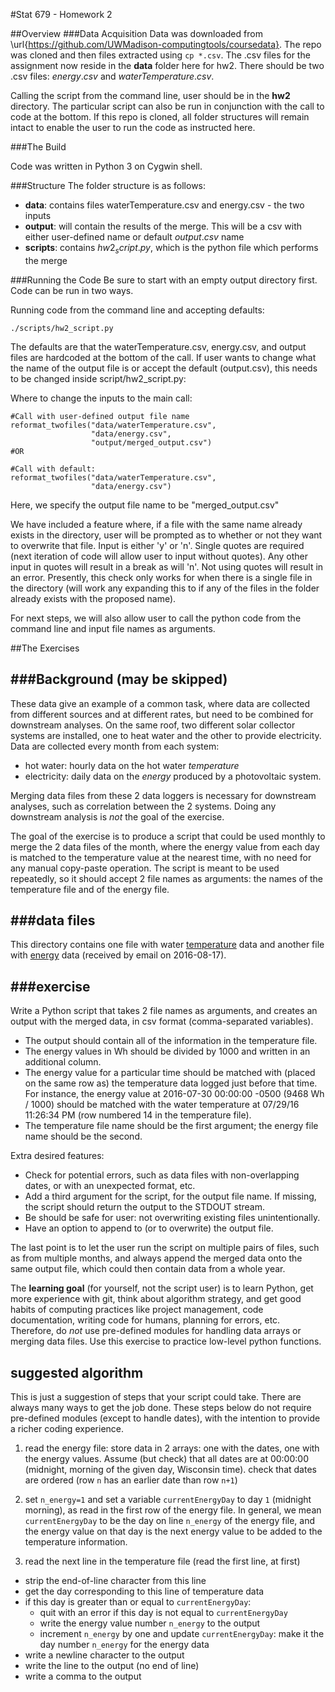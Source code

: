 #Stat 679 - Homework 2

##Overview
###Data Acquisition
Data was downloaded from \url{https://github.com/UWMadison-computingtools/coursedata}. The repo was cloned and then files extracted using ```cp *.csv```. The .csv files for the assignment now reside in the **data** folder here for hw2. There should be two .csv files: $energy.csv$ and $waterTemperature.csv$.

Calling the script from the command line, user should be in the **hw2** directory. The particular script can also be run in conjunction with the call to code at the bottom.  If this repo is cloned, all folder structures will remain intact to enable the user to run the code as instructed here.

###The Build

Code was written in Python 3 on Cygwin shell.

###Structure
The folder structure is as follows:
- **data**: contains files waterTemperature.csv and energy.csv - the two inputs
- **output**: will contain the results of the merge. This will be a csv with either user-defined name or default $output.csv$ name
- **scripts**: contains $hw2_script.py$, which is the python file which performs the merge

###Running the Code
Be sure to start with an empty output directory first.
Code can be run in two ways.

Running code from the command line and accepting defaults:
```
./scripts/hw2_script.py
```
The defaults are that the waterTemperature.csv, energy.csv, and output files are hardcoded at the bottom of the call. If user wants to change what the name of the output file is or accept the default (output.csv), this needs to be changed inside script/hw2_script.py:

Where to change the inputs to the main call:
```
#Call with user-defined output file name
reformat_twofiles("data/waterTemperature.csv",
                  "data/energy.csv",
                  "output/merged_output.csv")
#OR

#Call with default:
reformat_twofiles("data/waterTemperature.csv",
                  "data/energy.csv")

```

Here, we specify the output file name to be "merged_output.csv"

We have included a feature where, if a file with the same name already exists in the directory, user will be prompted as to whether or not they want to overwrite that file. Input is either 'y' or 'n'. Single quotes are required (next iteration of code will allow user to input without quotes). Any other input in quotes will result in a break as will 'n'. Not using quotes will result in an error. Presently, this check only works for when there is a single file in the directory (will work any expanding this to if any of the files in the folder already exists with the proposed name).

For next steps, we will also allow user to call the python code from the command line and input file names as arguments.


##The Exercises

###Background (may be skipped)
----------

These data give an example of a common task, where data are collected
from different sources and at different rates, but need to be combined
for downstream analyses.
On the same roof, two different solar collector systems are installed,
one to heat water and the other to provide electricity.
Data are collected every month from each system:

- hot water: hourly data on the hot water *temperature*
- electricity: daily data on the *energy* produced by a photovoltaic system.

Merging data files from these 2 data loggers is necessary for downstream
analyses, such as correlation between the 2 systems. Doing any downstream
analysis is *not* the goal of the exercise.

The goal of the exercise is to produce a script that could be used monthly
to merge the 2 data files of the month, where the energy value from each day
is matched to the temperature value at the nearest time, with no need for any
manual copy-paste operation. The script is meant to be used repeatedly,
so it should accept 2 file names as arguments:
the names of the temperature file and of the energy file.


###data files
----------

This directory contains one file with water [temperature](waterTemperature.csv)
data and another file with [energy](energy.csv) data
(received by email on 2016-08-17).

###exercise
--------

Write a Python script that takes 2 file names as arguments, and creates
an output with the merged data, in csv format (comma-separated variables).

- The output should contain all of the information in the temperature file.
- The energy values in Wh should be divided by 1000 and written in an additional column.
- The energy value for a particular time should be matched with
  (placed on the same row as) the temperature data logged just before that time.
  For instance, the energy value at 2016-07-30 00:00:00 -0500 (9468 Wh / 1000)
  should be matched with the water temperature at
  07/29/16 11:26:34 PM (row numbered 14 in the temperature file).
- The temperature file name should be the first argument; the energy file name should be the second.

Extra desired features:

- Check for potential errors, such as data files with
  non-overlapping dates, or with an unexpected format, etc.
- Add a third argument for the script, for the output file name.
  If missing, the script should return the output to the STDOUT stream.
- Be should be safe for user: not overwriting existing files
  unintentionally.
- Have an option to append to (or to overwrite) the output file.

The last point is to let the user run the script on multiple pairs of files,
such as from multiple months, and always append the merged data onto the
same output file, which could then contain data from a whole year.

The **learning goal** (for yourself, not the script user) is to learn Python,
get more experience with git, think about algorithm strategy,
and get good habits of computing practices like project management,
code documentation, writing code for humans, planning for errors, etc.  
Therefore, do *not* use pre-defined modules for handling data arrays or
merging data files. Use this exercise to practice low-level python functions.

suggested algorithm
-------------------

This is just a suggestion of steps that your script could take.
There are always many ways to get the job done.
These steps below do not require pre-defined modules
(except to handle dates), with the intention to provide a richer
coding experience.

1. read the energy file: store data in 2 arrays: one with the dates,
  one with the energy values. Assume (but check) that all dates are at
  00:00:00 (midnight, morning of the given day, Wisconsin time).
  check that dates are ordered (row `n` has an earlier date than row `n+1`)

2. set `n_energy=1` and set a variable `currentEnergyDay` to day `1`
  (midnight morning), as read in the first row of the energy file.
  In general, we mean `currentEnergyDay` to be the day on line `n_energy`
  of the energy file, and the energy value on that day is the next
  energy value to be added to the temperature information.

3. read the next line in the temperature file (read the first line, at first)

  - strip the end-of-line character from this line
  - get the day corresponding to this line of temperature data
  - if this day is greater than or equal to `currentEnergyDay`:
    * quit with an error if this day is not equal to `currentEnergyDay`
    * write the energy value number `n_energy` to the output
    * increment `n_energy` by one and
      update `currentEnergyDay`: make it the day number `n_energy` for the
      energy data
  - write a newline character to the output
  - write the line to the output (no end of line)
  - write a comma to the output
